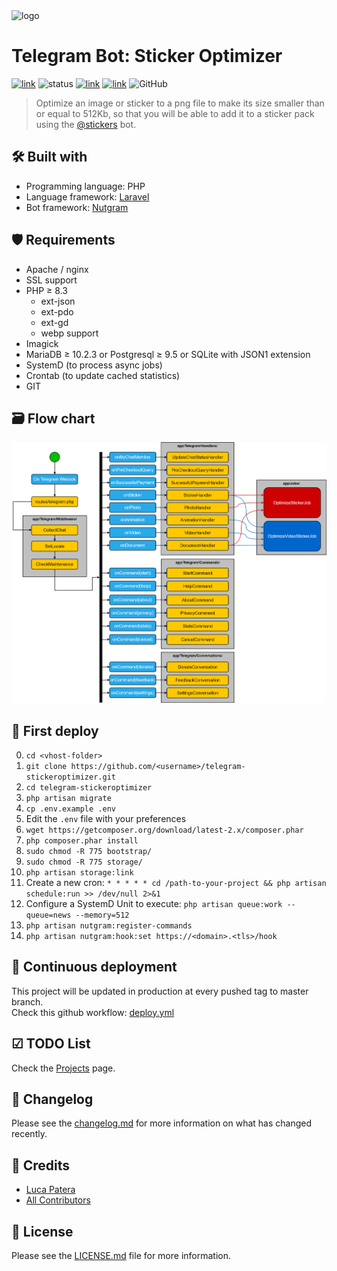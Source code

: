 <img src="https://i.imgur.com/6Wi7eHS.png" alt="logo"/>

# Telegram Bot: Sticker Optimizer

[![link](https://img.shields.io/badge/bot-%40newstickeroptimizerbot-blue)](https://t.me/newstickeroptimizerbot)
![status](https://img.shields.io/badge/status-online-green)
[![link](https://img.shields.io/badge/news-%40LKS93C-blue)](https://t.me/LKS93C)
[![link](https://img.shields.io/badge/support-%40Lukasss93Support-orange)](https://t.me/Lukasss93Support)
![GitHub](https://img.shields.io/github/license/Lukasss93/telegram-stickeroptimizer)

> Optimize an image or sticker to a png file to make its size smaller than or equal to 512Kb,
> so that you will be able to add it to a sticker pack using the [@stickers](https://t.me/stickers) bot.

## 🛠 Built with

- Programming language: PHP
- Language framework: [Laravel](https://github.com/laravel/laravel)
- Bot framework: [Nutgram](https://github.com/SergiX44/Nutgram)

## 🛡 Requirements

- Apache / nginx
- SSL support
- PHP ≥ 8.3
    - ext-json
    - ext-pdo
    - ext-gd
    - webp support
- Imagick
- MariaDB ≥ 10.2.3 or Postgresql ≥ 9.5 or SQLite with JSON1 extension
- SystemD (to process async jobs)
- Crontab (to update cached statistics)
- GIT

## 🗃️ Flow chart
![flow](.assets/flow.png)

## 🚀 First deploy

0. `cd <vhost-folder>`
1. `git clone https://github.com/<username>/telegram-stickeroptimizer.git`
2. `cd telegram-stickeroptimizer`
3. `php artisan migrate`
4. `cp .env.example .env`
5. Edit the `.env` file with your preferences
6. `wget https://getcomposer.org/download/latest-2.x/composer.phar`
7. `php composer.phar install`
8. `sudo chmod -R 775 bootstrap/`
9. `sudo chmod -R 775 storage/`
10. `php artisan storage:link`
11. Create a new cron: `* * * * * cd /path-to-your-project && php artisan schedule:run >> /dev/null 2>&1`
12. Configure a SystemD Unit to execute: `php artisan queue:work --queue=news --memory=512`
13. `php artisan nutgram:register-commands`
14. `php artisan nutgram:hook:set https://<domain>.<tls>/hook`

## 🌠 Continuous deployment
This project will be updated in production at every pushed tag to master branch.<br>
Check this github workflow: [deploy.yml](.github/workflows/deploy.yml)

## ☑ TODO List
Check the [Projects](https://github.com/Lukasss93/telegram-stickeroptimizer/projects/2) page.

## 📃 Changelog
Please see the [changelog.md](changelog.md) for more information on what has changed recently.

## 🏅 Credits
- [Luca Patera](https://github.com/Lukasss93)
- [All Contributors](https://github.com/Lukasss93/telegram-stickeroptimizer/contributors)

## 📖 License
Please see the [LICENSE.md](LICENSE.md) file for more information.
